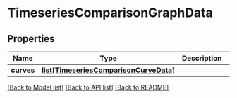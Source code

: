 # TimeseriesComparisonGraphData

## Properties
Name | Type | Description | Notes
------------ | ------------- | ------------- | -------------
**curves** | [**list[TimeseriesComparisonCurveData]**](TimeseriesComparisonCurveData.md) |  | [optional] 

[[Back to Model list]](../README.md#documentation-for-models) [[Back to API list]](../README.md#documentation-for-api-endpoints) [[Back to README]](../README.md)


